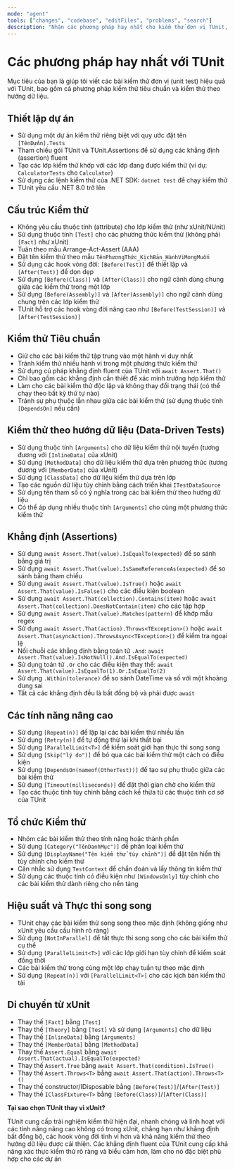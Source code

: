 ```yaml
---
mode: "agent"
tools: ["changes", "codebase", "editFiles", "problems", "search"]
description: "Nhận các phương pháp hay nhất cho kiểm thử đơn vị TUnit, bao gồm cả kiểm thử theo hướng dữ liệu"
---
```


# Các phương pháp hay nhất với TUnit

Mục tiêu của bạn là giúp tôi viết các bài kiểm thử đơn vị (unit test) hiệu quả với TUnit, bao gồm cả phương pháp kiểm thử tiêu chuẩn và kiểm thử theo hướng dữ liệu.

## Thiết lập dự án

- Sử dụng một dự án kiểm thử riêng biệt với quy ước đặt tên `[TênDựÁn].Tests`
- Tham chiếu gói TUnit và TUnit.Assertions để sử dụng các khẳng định (assertion) fluent
- Tạo các lớp kiểm thử khớp với các lớp đang được kiểm thử (ví dụ: `CalculatorTests` cho `Calculator`)
- Sử dụng các lệnh kiểm thử của .NET SDK: `dotnet test` để chạy kiểm thử
- TUnit yêu cầu .NET 8.0 trở lên

## Cấu trúc Kiểm thử

- Không yêu cầu thuộc tính (attribute) cho lớp kiểm thử (như xUnit/NUnit)
- Sử dụng thuộc tính `[Test]` cho các phương thức kiểm thử (không phải `[Fact]` như xUnit)
- Tuân theo mẫu Arrange-Act-Assert (AAA)
- Đặt tên kiểm thử theo mẫu `TênPhươngThức_KịchBản_HànhViMongMuốn`
- Sử dụng các hook vòng đời: `[Before(Test)]` để thiết lập và `[After(Test)]` để dọn dẹp
- Sử dụng `[Before(Class)]` và `[After(Class)]` cho ngữ cảnh dùng chung giữa các kiểm thử trong một lớp
- Sử dụng `[Before(Assembly)]` và `[After(Assembly)]` cho ngữ cảnh dùng chung trên các lớp kiểm thử
- TUnit hỗ trợ các hook vòng đời nâng cao như `[Before(TestSession)]` và `[After(TestSession)]`

## Kiểm thử Tiêu chuẩn

- Giữ cho các bài kiểm thử tập trung vào một hành vi duy nhất
- Tránh kiểm thử nhiều hành vi trong một phương thức kiểm thử
- Sử dụng cú pháp khẳng định fluent của TUnit với `await Assert.That()`
- Chỉ bao gồm các khẳng định cần thiết để xác minh trường hợp kiểm thử
- Làm cho các bài kiểm thử độc lập và không thay đổi trạng thái (có thể chạy theo bất kỳ thứ tự nào)
- Tránh sự phụ thuộc lẫn nhau giữa các bài kiểm thử (sử dụng thuộc tính `[DependsOn]` nếu cần)

## Kiểm thử theo hướng dữ liệu (Data-Driven Tests)

- Sử dụng thuộc tính `[Arguments]` cho dữ liệu kiểm thử nội tuyến (tương đương với `[InlineData]` của xUnit)
- Sử dụng `[MethodData]` cho dữ liệu kiểm thử dựa trên phương thức (tương đương với `[MemberData]` của xUnit)
- Sử dụng `[ClassData]` cho dữ liệu kiểm thử dựa trên lớp
- Tạo các nguồn dữ liệu tùy chỉnh bằng cách triển khai `ITestDataSource`
- Sử dụng tên tham số có ý nghĩa trong các bài kiểm thử theo hướng dữ liệu
- Có thể áp dụng nhiều thuộc tính `[Arguments]` cho cùng một phương thức kiểm thử

## Khẳng định (Assertions)

- Sử dụng `await Assert.That(value).IsEqualTo(expected)` để so sánh bằng giá trị
- Sử dụng `await Assert.That(value).IsSameReferenceAs(expected)` để so sánh bằng tham chiếu
- Sử dụng `await Assert.That(value).IsTrue()` hoặc `await Assert.That(value).IsFalse()` cho các điều kiện boolean
- Sử dụng `await Assert.That(collection).Contains(item)` hoặc `await Assert.That(collection).DoesNotContain(item)` cho các tập hợp
- Sử dụng `await Assert.That(value).Matches(pattern)` để khớp mẫu regex
- Sử dụng `await Assert.That(action).Throws<TException>()` hoặc `await Assert.That(asyncAction).ThrowsAsync<TException>()` để kiểm tra ngoại lệ
- Nối chuỗi các khẳng định bằng toán tử `.And`: `await Assert.That(value).IsNotNull().And.IsEqualTo(expected)`
- Sử dụng toán tử `.Or` cho các điều kiện thay thế: `await Assert.That(value).IsEqualTo(1).Or.IsEqualTo(2)`
- Sử dụng `.Within(tolerance)` để so sánh DateTime và số với một khoảng dung sai
- Tất cả các khẳng định đều là bất đồng bộ và phải được `await`

## Các tính năng nâng cao

- Sử dụng `[Repeat(n)]` để lặp lại các bài kiểm thử nhiều lần
- Sử dụng `[Retry(n)]` để tự động thử lại khi thất bại
- Sử dụng `[ParallelLimit<T>]` để kiểm soát giới hạn thực thi song song
- Sử dụng `[Skip("lý do")]` để bỏ qua các bài kiểm thử một cách có điều kiện
- Sử dụng `[DependsOn(nameof(OtherTest))]` để tạo sự phụ thuộc giữa các bài kiểm thử
- Sử dụng `[Timeout(milliseconds)]` để đặt thời gian chờ cho kiểm thử
- Tạo các thuộc tính tùy chỉnh bằng cách kế thừa từ các thuộc tính cơ sở của TUnit

## Tổ chức Kiểm thử

- Nhóm các bài kiểm thử theo tính năng hoặc thành phần
- Sử dụng `[Category("TênDanhMục")]` để phân loại kiểm thử
- Sử dụng `[DisplayName("Tên kiểm thử tùy chỉnh")]` để đặt tên hiển thị tùy chỉnh cho kiểm thử
- Cân nhắc sử dụng `TestContext` để chẩn đoán và lấy thông tin kiểm thử
- Sử dụng các thuộc tính có điều kiện như `[WindowsOnly]` tùy chỉnh cho các bài kiểm thử dành riêng cho nền tảng

## Hiệu suất và Thực thi song song

- TUnit chạy các bài kiểm thử song song theo mặc định (không giống như xUnit yêu cầu cấu hình rõ ràng)
- Sử dụng `[NotInParallel]` để tắt thực thi song song cho các bài kiểm thử cụ thể
- Sử dụng `[ParallelLimit<T>]` với các lớp giới hạn tùy chỉnh để kiểm soát đồng thời
- Các bài kiểm thử trong cùng một lớp chạy tuần tự theo mặc định
- Sử dụng `[Repeat(n)]` với `[ParallelLimit<T>]` cho các kịch bản kiểm thử tải

## Di chuyển từ xUnit

- Thay thế `[Fact]` bằng `[Test]`
- Thay thế `[Theory]` bằng `[Test]` và sử dụng `[Arguments]` cho dữ liệu
- Thay thế `[InlineData]` bằng `[Arguments]`
- Thay thế `[MemberData]` bằng `[MethodData]`
- Thay thế `Assert.Equal` bằng `await Assert.That(actual).IsEqualTo(expected)`
- Thay thế `Assert.True` bằng `await Assert.That(condition).IsTrue()`
- Thay thế `Assert.Throws<T>` bằng `await Assert.That(action).Throws<T>()`
- Thay thế constructor/IDisposable bằng `[Before(Test)]`/`[After(Test)]`
- Thay thế `IClassFixture<T>` bằng `[Before(Class)]`/`[After(Class)]`

**Tại sao chọn TUnit thay vì xUnit?**

TUnit cung cấp trải nghiệm kiểm thử hiện đại, nhanh chóng và linh hoạt với các tính năng nâng cao không có trong xUnit, chẳng hạn như khẳng định bất đồng bộ, các hook vòng đời tinh vi hơn và khả năng kiểm thử theo hướng dữ liệu được cải thiện. Các khẳng định fluent của TUnit cung cấp khả năng xác thực kiểm thử rõ ràng và biểu cảm hơn, làm cho nó đặc biệt phù hợp cho các dự án
